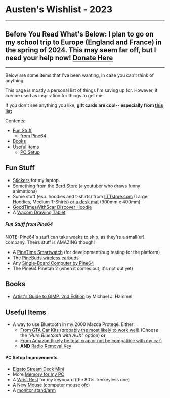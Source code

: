 # Austen's Wishlist - 2023

--------

##  **Before You Read What's Below:** I plan to go on my school trip to Europe (England and France) in the spring of 2024. This may seem far off, but I need your help now! [Donate Here](https://my.passports.com/students/pay?s=20241172&d=2007-05-18)

--------

Below are some items that I've been wanting, in case you can't think of anything.

This page is mostly a personal list of things I'm saving up for. However, it *can* be used as inspiration for things to get me.

If you don't see anything you like, **gift cards are cool-- especially from [this list](/pages/giftcards)**

Contents:
- [Fun Stuff](#fun-stuff)
    * [from Pine64](#fun-stuff-from-pine64)
- [Books](#books) 
- [Useful Items](#useful-items)
    * [PC Setup](#pc-setup-improvements)

## Fun Stuff
- [Stickers](https://www.amazon.com/Vankie-Programming-Developers-Programmers-Developper/dp/B0995DTF87/) for my laptop
- Something from the [Berd Store](https://hahahaimyourstorenow.com/) (a youtuber who draws funny animations)
- Some stuff (esp. hoodies and t-shirts) from [LTTstore.com](https://lttstore.com) (Large Hoodies, Medium T-Shirts) [or a desk mat](https://www.lttstore.com/products/deskpad?variant=33074344362087) (900mm x 400mm)
- [GoodTimesWithScar Discover Hoodie](https://goodtimeswithscar.store/discover-hoodie/?variant=82849359&kw=store)
- A [Wacom Drawing Tablet](https://estore.wacom.com/en-US/one-by-wacom-small-ctl472k1a.html)
##### Fun Stuff from Pine64
NOTE: Pine64's stuff can take weeks to ship, as they're a small(er) company. Theirs stuff is AMAZING though!

- A [PineTime Smartwatch](https://pine64.com/product/pinetime-smartwatch-sealed/) (for development/bug testing for the platform)
- The [PineBuds wireless earbuds](https://pine64.com/product/pinebuds-pro-open-firmware-capable-anc-wireless-earbuds/)
- Any [Single-Board Computer by Pine64](https://pine64.com/product-category/single-board-computers/)
- The Pine64 Pinetab 2 (when it comes out, it's not out yet)

## Books
- [Artist's Guide to GIMP, 2nd Edition](https://nostarch.com/gimp2) by Michael J. Hammel


## Useful Items
- A way to use Bluetooth in my 2000 Mazda Protegé. Either:
   - [From GTA Car Kits (probably the most likely to work well)](https://www.gtacarkits.com/product/mazda-tribute-2002-2006-iphone-aux-kit/) (Choose the *"Pure Bluetooth with AUX"* option) __or__
   - [From Amazon (likely be total crap or not be compatible with my car)](https://www.amazon.com/Digital-Compatible-Bluetooth-Function-charging/dp/B014QZHR28)
   - **AND** [Radio Removal Key](https://www.amazon.com/Automotive-Stainless-Disassembly-Frequency-Converter/dp/B092ZTS532/)


#### PC Setup Improvements
- [Elgato Stream Deck Mini](https://www.amazon.com/Elgato-Stream-Deck-Mini-customizable/dp/B07DYRS1WH/)
- More [Memory for my PC](https://pcpartpicker.com/product/Mnwkcf/patriot-viper-steel-8-gb-2-x-4-gb-ddr4-3200-cl16-memory-pvs48g320c6k) 
- A [Wrist Rest](https://www.amazon.com/Redragon-P036-Computer-Ergonomic-Anti-Slip/dp/B095WCCBM3/) for my keyboard (the 80% Tenkeyless one)
- A [New Mouse](https://www.amazon.com/Razer-Basilisk-HyperSpeed-Wireless-Gaming/dp/B07YPBQSCK/) (computer mouse [ofc](https://www.urbandictionary.com/define.php?term=ofc))
- A [monitor stand/arm](https://www.amazon.com/VIVO-Monitor-Adjustable-Articulating-STAND-V001/dp/B00B21TLQU/)

